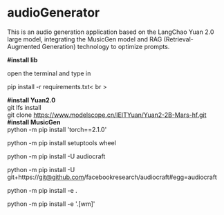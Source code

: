 # audioGenerator

This is an audio generation application based on the LangChao Yuan 2.0 large model, integrating the MusicGen model and RAG (Retrieval-Augmented Generation) technology to optimize prompts.  

**#install lib**  

open the terminal and type in  

pip install -r requirements.txt< br >

**#install Yuan2.0**  
git lfs install  
git clone https://www.modelscope.cn/IEITYuan/Yuan2-2B-Mars-hf.git  
**#install MusicGen**  
python -m pip install 'torch==2.1.0'  

python -m pip install setuptools wheel  

python -m pip install -U audiocraft  

python -m pip install -U git+https://git@github.com/facebookresearch/audiocraft#egg=audiocraft  

python -m pip install -e .  

python -m pip install -e '.[wm]'
